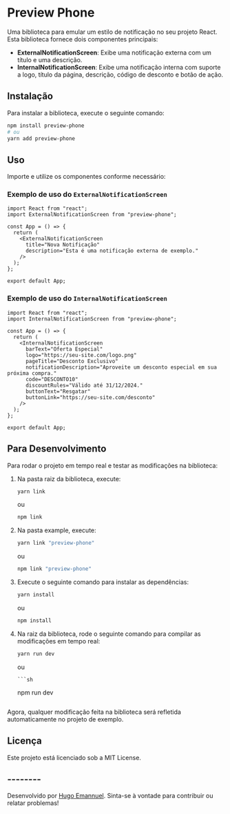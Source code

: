 # Preview Phone

Uma biblioteca para emular um estilo de notificação no seu projeto React. Esta biblioteca fornece dois componentes principais:

- **ExternalNotificationScreen**: Exibe uma notificação externa com um título e uma descrição.
- **InternalNotificationScreen**: Exibe uma notificação interna com suporte a logo, título da página, descrição, código de desconto e botão de ação.

## Instalação

Para instalar a biblioteca, execute o seguinte comando:

```sh
npm install preview-phone
# ou
yarn add preview-phone
```

## Uso

Importe e utilize os componentes conforme necessário:

### Exemplo de uso do `ExternalNotificationScreen`

```tsx
import React from "react";
import ExternalNotificationScreen from "preview-phone";

const App = () => {
  return (
    <ExternalNotificationScreen
      title="Nova Notificação"
      description="Esta é uma notificação externa de exemplo."
    />
  );
};

export default App;
```

### Exemplo de uso do `InternalNotificationScreen`

```tsx
import React from "react";
import InternalNotificationScreen from "preview-phone";

const App = () => {
  return (
    <InternalNotificationScreen
      barText="Oferta Especial"
      logo="https://seu-site.com/logo.png"
      pageTitle="Desconto Exclusivo"
      notificationDescription="Aproveite um desconto especial em sua próxima compra."
      code="DESCONTO10"
      discountRules="Válido até 31/12/2024."
      buttonText="Resgatar"
      buttonLink="https://seu-site.com/desconto"
    />
  );
};

export default App;
```

## Para Desenvolvimento

Para rodar o projeto em tempo real e testar as modificações na biblioteca:

1.  Na pasta raiz da biblioteca, execute:

    ```sh
    yarn link
    ```

    ou

    ```sh
    npm link
    ```

2.  Na pasta example, execute:

    ```sh
    yarn link "preview-phone"
    ```

    ou

    ```sh
    npm link "preview-phone"
    ```

3.  Execute o seguinte comando para instalar as dependências:

    ```sh
    yarn install
    ```

    ou

    ```sh
    npm install
    ```

4.  Na raiz da biblioteca, rode o seguinte comando para compilar as modificações em tempo real:

    ```sh
    yarn run dev
    ```

    ou

        ```sh

    npm run dev

    ```

    ```

Agora, qualquer modificação feita na biblioteca será refletida automaticamente no projeto de exemplo.

## Licença

Este projeto está licenciado sob a MIT License.

## --------

Desenvolvido por [Hugo Emannuel](https://github.com/hugoemannuel). Sinta-se à vontade para contribuir ou relatar problemas!

```

```
